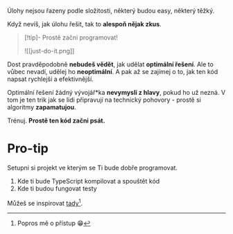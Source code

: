 Úlohy nejsou řazeny podle složitosti, některý budou easy, některý těžký.

Když nevíš, jak úlohu řešit, tak to **alespoň nějak zkus**.

>[!tip]- Prostě začni programovat!
>
>![[just-do-it.png]]
>

Dost pravděpodobně **nebudeš vědět**, jak udělat **optimální řešení**. Ale to vůbec nevadí, udělej ho **neoptimální**. A pak až se zajímej o to, jak ten kód napsat rychlejší a efektivnější.

Optimální řešení žádný vývojář\*ka **nevymyslí z hlavy**, pokud ho už nezná. V tom je ten trik jak se lidi připravují na technický pohovory - prostě si algoritmy **zapamatujou**.

Trénuj. **Prostě ten kód začni psát.**

# Pro-tip
Setupni si projekt ve kterým se Ti bude dobře programovat.

1. Kde ti bude TypeScript kompilovat a spouštět kód
2. Kde ti budou fungovat testy

Můžeš se inspirovat [tady](https://github.com/JVancata/leetcode)[^1].

[^1]: Popros mě o přístup 😁
